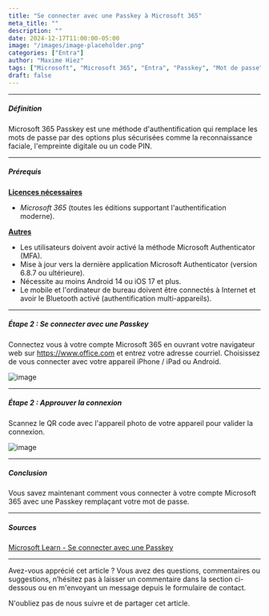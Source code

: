 ```yaml
---
title: "Se connecter avec une Passkey à Microsoft 365"
meta_title: ""
description: ""
date: 2024-12-17T11:00:00-05:00
image: "/images/image-placeholder.png"
categories: ["Entra"]
author: "Maxime Hiez"
tags: ["Microsoft", "Microsoft 365", "Entra", "Passkey", "Mot de passe", "Authenticator", "FIDO2", "MFA", "Sécurité"]
draft: false
---
```

---

##### Définition
Microsoft 365 Passkey est une méthode d'authentification qui remplace les mots de passe par des options plus sécurisées comme la reconnaissance faciale, l'empreinte digitale ou un code PIN.

---

##### Prérequis
**<u>Licences nécessaires</u>**
- *Microsoft 365* (toutes les éditions supportant l'authentification moderne).

**<u>Autres</u>**
- Les utilisateurs doivent avoir activé la méthode Microsoft Authenticator (MFA).
- Mise à jour vers la dernière application Microsoft Authenticator (version 6.8.7 ou ultérieure).
- Nécessite au moins Android 14 ou iOS 17 et plus.
- Le mobile et l'ordinateur de bureau doivent être connectés à Internet et avoir le Bluetooth activé (authentification multi-appareils).

---

##### Étape 2 : Se connecter avec une Passkey
Connectez vous à votre compte Microsoft 365 en ouvrant votre navigateur web sur https://www.office.com et entrez votre adresse courriel. Choisissez de vous connecter avec votre appareil iPhone / iPad ou Android.

![image](/images/entra/entra_passkey-007.png)

---

##### Étape 2 : Approuver la connexion
Scannez le QR code avec l'appareil photo de votre appareil pour valider la connexion.

![image](/images/entra/entra_passkey-008.png)

---

##### Conclusion
Vous savez maintenant comment vous connecter à votre compte Microsoft 365 avec une Passkey remplaçant votre mot de passe.

---

##### Sources
[Microsoft Learn - Se connecter avec une Passkey](https://learn.microsoft.com/fr-ca/entra/identity/authentication/how-to-sign-in-passkey)

---


Avez-vous apprécié cet article ? Vous avez des questions, commentaires ou suggestions, n’hésitez pas à laisser un commentaire dans la section ci-dessous ou en m'envoyant un message depuis le formulaire de contact.

N'oubliez pas de nous suivre et de partager cet article.